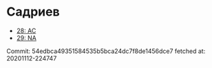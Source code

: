 # Садриев
- [28: AC](28.md)
- [29: NA](29.md)

Commit: 54edbca49351584535b5bca24dc7f8de1456dce7
 fetched at: 20201112-224747
